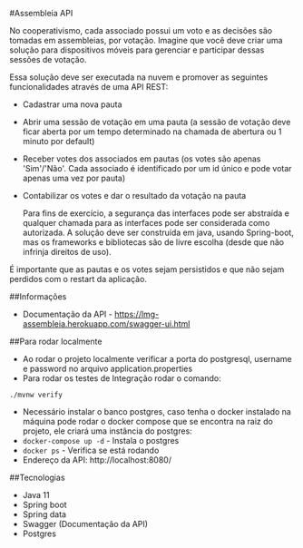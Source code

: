 #Assembleia API

No cooperativismo, cada associado possui um voto e as decisões são tomadas em assembleias, por votação. Imagine que você deve criar uma solução para dispositivos móveis para gerenciar e participar dessas sessões de votação.

Essa solução deve ser executada na nuvem e promover as seguintes funcionalidades através de uma API REST:

- Cadastrar uma nova pauta
- Abrir uma sessão de votação em uma pauta (a sessão de votação deve ficar aberta por um tempo determinado na chamada de abertura ou 1 minuto por default)
- Receber votes dos associados em pautas (os votes são apenas 'Sim'/'Não'. Cada associado é identificado por um id único e pode votar apenas uma vez por pauta)
- Contabilizar os votes e dar o resultado da votação na pauta

  Para fins de exercício, a segurança das interfaces pode ser abstraída e qualquer chamada para as interfaces pode ser considerada como autorizada. A solução deve ser construída em java, usando Spring-boot, mas os frameworks e bibliotecas são de livre escolha (desde que não infrinja direitos de uso).

É importante que as pautas e os votes sejam persistidos e que não sejam perdidos com o restart da aplicação.


##Informações
* Documentação da API - https://lmg-assembleia.herokuapp.com/swagger-ui.html

##Para rodar localmente
* Ao rodar o projeto localmente verificar a porta do postgresql, username e password no arquivo application.properties
* Para rodar os testes de Integração rodar o comando:

`./mvnw verify`

* Necessário instalar o banco postgres, caso tenha o docker instalado na máquina pode rodar o docker compose que se encontra na raiz do projeto, ele criará uma instância do postgres:
* `docker-compose up -d` - Instala o postgres
* `docker ps` - Verifica se está rodando
* Endereço da API: http://localhost:8080/

##Tecnologias
* Java 11
* Spring boot
* Spring data
* Swagger (Documentação da API)
* Postgres